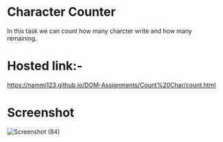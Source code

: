 # Character Counter 
In this task we can count how many charcter write and how many remaining.

# Hosted link:-
https://nammi123.github.io/DOM-Assignments/Count%20Char/count.html

# Screenshot  
![Screenshot (84)](https://github.com/nammi123/DOM-Assignments/assets/96935962/716fd41d-1818-4863-8c06-d266a8c9547a)
